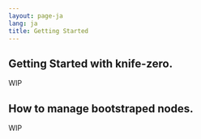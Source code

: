 ```yaml
---
layout: page-ja
lang: ja
title: Getting Started
---
```


## Getting Started with knife-zero.

WIP

## How to manage bootstraped nodes.

WIP